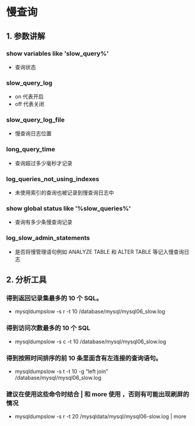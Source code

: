 # 慢查询

## 1. 参数讲解

### show variables like 'slow_query%'

- 查询状态

### slow_query_log

- on 代表开启
- off 代表关闭

### slow_query_log_file

- 慢查询日志位置

### long_query_time

- 查询超过多少毫秒才记录

### log_queries_not_using_indexes

- 未使用索引的查询也被记录到慢查询日志中

### show global status like '%slow_queries%'

- 查询有多少条慢查询记录

### log_slow_admin_statements

- 是否将慢管理语句例如 ANALYZE TABLE 和 ALTER TABLE 等记入慢查询日志

## 2. 分析工具

### 得到返回记录集最多的 10 个 SQL。

- mysqldumpslow -s r -t 10 /database/mysql/mysql06_slow.log

### 得到访问次数最多的 10 个 SQL

- mysqldumpslow -s c -t 10 /database/mysql/mysql06_slow.log

### 得到按照时间排序的前 10 条里面含有左连接的查询语句。

- mysqldumpslow -s t -t 10 -g “left join” /database/mysql/mysql06_slow.log

### 建议在使用这些命令时结合 | 和 more 使用 ，否则有可能出现刷屏的情况

- mysqldumpslow -s r -t 20 /mysqldata/mysql/mysql06-slow.log | more
